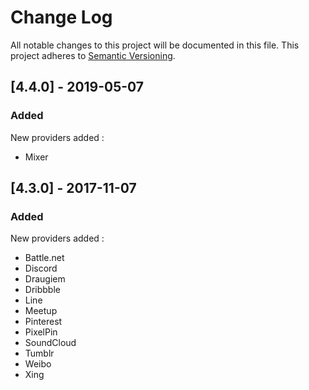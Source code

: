 # Change Log

All notable changes to this project will be documented in this file. This project adheres to [Semantic Versioning](http://semver.org/).


## [4.4.0] - 2019-05-07
### Added
New providers added : 
- Mixer

## [4.3.0] - 2017-11-07
### Added
New providers added : 
- Battle.net
- Discord
- Draugiem
- Dribbble
- Line
- Meetup
- Pinterest
- PixelPin
- SoundCloud
- Tumblr
- Weibo
- Xing